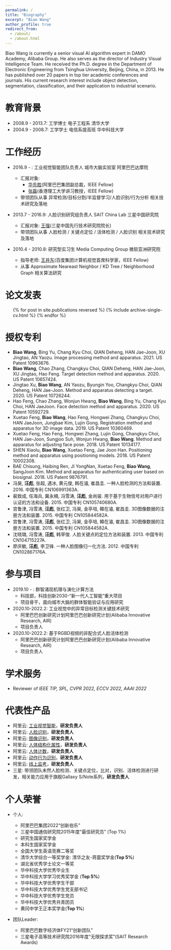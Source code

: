 ```yaml
---
permalink: /
title: "Biography"
excerpt: "Biao Wang"
author_profile: true
redirect_from: 
  - /about/
  - /about.html
---
```


Biao Wang is currently a senior visual AI algorithm expert in DAMO Academy, Alibaba Group. He also serves as the director of Industry Visual Intelligence Team. He received the Ph.D. degree in the Department of Electronic Engineering from Tsinghua University, Beijing, China, in 2013. He has published over 20 papers in top tier academic conferences and journals. His current research interest include object detection, segmentation, classification, and their application to industrial scenario.

教育背景
======
* 2008.9 - 2013.7: 工学博士 电子工程系 清华大学
* 2004.9 - 2008.7: 工学学士 电信系提高班 华中科技大学


工作经历
======
* 2016.9 -  : 工业视觉智能团队负责人 城市大脑实验室 阿里巴巴达摩院 
  * 汇报对象: 
    * [华先胜](https://scholar.google.com/citations?hl=zh-CN&user=6G-l4o0AAAAJ "title text")(阿里巴巴集团副总裁，IEEE Fellow) 
    * [张磊](https://www4.comp.polyu.edu.hk/~cslzhang/ "title text")(香港理工大学讲习教授，IEEE Fellow) 
  * 带领团队从事 异常检测/目标分割/半监督学习/人脸识别/行为分析 相关技术研究及落地

* 2013.7 - 2016.9: 人脸识别研究组负责人 SAIT China Lab 三星中国研究院 
  * 汇报对象: [王强](https://scholar.google.com/citations?hl=zh-CN&user=rhuzgdgAAAAJ "title text")(三星中国先行技术研究院院长) 
  * 带领团队从事 人脸检测 / 关键点定位 / 活体检测 / 人脸识别 相关技术研究及落地
  
* 2010.4 - 2010.8: 研究型实习生 Media Computing Group 微软亚洲研究院
  * 指导老师: [王井东](https://jingdongwang2017.github.io "title text")(百度集团计算机视觉首席科学家，IEEE Fellow) 
  * 从事 Approximate Neareast Neighbor / KD Tree / Neighborhood Graph 相关算法研究
  
论文发表
======
  <ul>{% for post in site.publications reversed %}
    {% include archive-single-cv.html %}
  {% endfor %}</ul>

授权专利
======
* **Biao Wang**, Bing Yu, Chang Kyu Choi, QIAN Deheng, HAN Jae-Joon, XU Jingtao, AN Yaozu. Image processing method and apparatus. 2021. US Patent 10963676.
* **Biao Wang**, Chao Zhang, Changkyu Choi, QIAN Deheng, HAN Jae-Joon, XU Jingtao, Hao Feng. Target detection method and apparatus. 2020. US Patent 10657424.
* Jingtao Xu, **Biao Wang**, AN Yaozu, Byungin Yoo, Changkyu Choi, QIAN Deheng, HAN Jae-Joon. Method and apparatus detecting a target. 2020. US Patent 10726244.
* Hao Feng, Chao Zhang, Wonjun Hwang, **Biao Wang**, Bing Yu, Chang Kyu Choi, HAN JaeJoon. Face detection method and apparatus. 2020. US Patent 10592729.
* Xuetao Feng, **Biao Wang**, Hao Feng, Hongwei Zhang, Changkyu Choi, HAN JaeJoon, Jungbae Kim, Lujin Gong. Registration method and apparatus for 3D image data. 2019. US Patent 10360469.
* Xuetao Feng, Hao Feng, Hongwei Zhang, Lujin Gong, Changkyu Choi, HAN Jae-Joon, Sungjoo Suh, Wonjun Hwang, **Biao Wang**. Method and apparatus for adjusting face pose. 2018. US Patent 10134177.
* SHEN Xiaolu, **Biao Wang**, Xuetao Feng, Jae Joon Han. Positioning method and apparatus using positioning models. 2018. US Patent 10002308.
* BAE Chisung, Haibing Ren, JI YongNan, Xuetao Feng, **Biao Wang**, SangJoon Kim. Method and apparatus for authenticating user based on biosignal. 2018. US Patent 9876791.
* 冯昊, **汪彪**, 张超, 遇冰, 黄元俊, 韩在濬, 崔昌圭. 一种人脸检测的方法和装置. 2016. 中国专利 CN106991363A.
* 裴致成, 任海兵, 冀永楠, 冯雪涛, **汪彪**, 金尚骏. 用于基于生物信号对用户进行认证的方法和设备. 2015. 中国专利 CN105740680A.
* 宫鲁津, 冯雪涛, **汪彪**, 张红卫, 冯昊, 金亭培, 韓在濬, 崔昌圭. 3D图像数据的注册方法和装置. 2015. 中国专利 CN105844582A.
* 宫鲁津, 冯雪涛, **汪彪**, 张红卫, 冯昊, 金亭培, 韓在濬, 崔昌圭. 3D图像数据的注册方法和装置. 2015. 中国专利 CN105844582A.
* 沈晓璐, 冯雪涛, **汪彪**, 韩宰俊. 人脸关键点的定位方法和装置. 2013. 中国专利 CN104715227A.
* 廖庆敏, **汪彪**, 李卫锋. 一种人脸图像归一化方法. 2012. 中国专利 CN102867176A.

参与项目
======
* 2019.10 -  : 群智涌现机理与演化计算方法
  * 科技部，科技创新2030-“新一代人工智能”重大项目
  * 项目骨干，面向城市大脑的群体智能验证与应用研究
* 2020.10-2022.2: 工业视觉中的异常目标检测关键技术研究
  * 阿里巴巴创新研究计划阿里巴巴创新研究计划(Alibaba Innovative Research, AIR)
  * 项目负责人
* 2020.10-2022.2: 基于RGBD视频的非配合式人脸活体检测
  * 阿里巴巴创新研究计划阿里巴巴创新研究计划(Alibaba Innovative Research, AIR)
  * 项目负责人

学术服务
======
* Reviewer of *IEEE TIP, SPL, CVPR 2022, ECCV 2022, AAAI 2022*

代表性产品
======
* 阿里云: [工业视觉智能](https://www.aliyun.com/product/indvi?spm=5176.21213303.8115314850.1.3f6653c90cVPbu&scm=20140722.S_card@@卡片@@1615._.ID_card@@卡片@@1615-RL_工业视觉智能-OR_ser-V_2-P0_0 "title text")，**研发负责人**
* 阿里云: [人脸识别](https://ai.aliyun.com/face?spm=5176.21213303.J_6704733920.7.df6253c9BzavbK&scm=20140722.S_product%40%40云产品%40%4082230._.ID_product%40%40云产品%40%4082230-RL_人脸识别-LOC_main-OR_ser-V_2-P0_0 "title text")，**研发负责人**
* 阿里云: [图像识别](https://ai.aliyun.com/image?spm=5176.21213303.1141443.1.765253c9cagMF0&scm=20140722.S_card@@卡片@@567._.ID_card@@卡片@@567-RL_图像识别-OR_ser-V_2-P0_0 "title text")，**研发负责人**
* 阿里云: [人体结构化属性](https://vision.aliyun.com/experience/detail?spm=5176.14020179.J_7524944390.144.66cd28d0LjE4CN&tagName=facebody&children=PedestrianDetectAttribute "title text")，**研发负责人**
* 阿里云: [人体计数](https://vision.aliyun.com/experience/detail?spm=5176.14020179.J_7524944390.152.66cd28d0LjE4CN&tagName=facebody&children=DetectBodyCount "title text")，**研发负责人**
* 阿里云: [动作行为识别](https://vision.aliyun.com/experience/detail?spm=5176.14020179.J_7524944390.99.66cd28d0LjE4CN&tagName=facebody&children=RecognizeAction "title text")，**研发负责人**
* 阿里云: [线上监考](https://vision.aliyun.com/experience/detail?spm=5176.14020179.J_7524944390.145.66cd28d0LjE4CN&tagName=facebody&children=MonitorExamination "title text")，**研发负责人**
* 三星: 带领团队未然人脸检测、关键点定位，比对，识别、活体检测进行研发，相关能力应用于旗舰Gallaxy S/Note系列，**研发负责人**

个人荣誉
======
* 个人: 
  * 阿里巴巴集团2022“创新伯乐” 
  * 三星中国通信研究院2015年度“最佳研究员” (Top 1%)
  * 研究生国家奖学金
  * 本科生国家奖学金
  * 全国大学生英语竞赛二等奖
  * 清华大学综合一等奖学金: 清华之友-蒋震奖学金(**Top 5%**)
  * 湖北省优秀学士论文一等奖
  * 华中科技大学优秀毕业生
  * 华中科技大学学习优秀奖学金 (**Top 5%**)
  * 华中科技大学优秀学生干部
  * 华中科技大学优秀学生党支部书记
  * 华中科技大学优秀学生党员
  * 华中科技大学优秀共青团员
  * 黄冈中学王正本奖学金(**Top 1%**)

* 团队Leader:
  * 阿里巴巴数字经济体FY21“创新团队”
  * 三星电子高等技术研究院2016年度“无限探求奖”(SAIT Research Awards)


